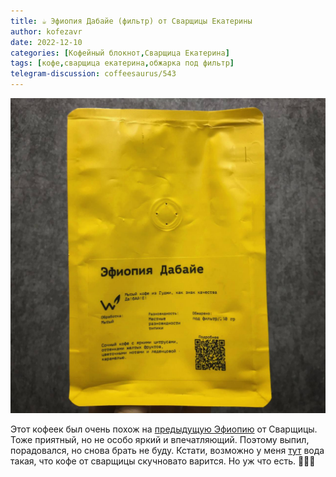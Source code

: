 ```yaml
---
title: ☕️ Эфиопия Дабайе (фильтр) от Сварщицы Екатерины 
author: kofezavr
date: 2022-12-10
categories: [Кофейный блокнот,Сварщица Екатерина]
tags: [кофе,сварщица екатерина,обжарка под фильтр]
telegram-discussion: coffeesaurus/543
--- 
```

![Эфиопия Дабайе (фильтр) от Сварщицы Екатерины](/assets/img/posts/22/12/ethiopia-dabaye.jpg)

Этот кофеек был очень похож на [предыдущую Эфиопию](https://kofezavr.ru/posts/2022/11/28/эфиопия-идидо) от Сварщицы. Тоже приятный, но не особо яркий и впечатляющий. Поэтому выпил, порадовался, но снова брать не буду. Кстати, возможно у меня [тут](https://kofezavr.ru/posts/2022/12/09/тбилисские-заметки) вода такая, что кофе от сварщицы скучновато варится. Но уж что есть.  🤷🏻‍♂️